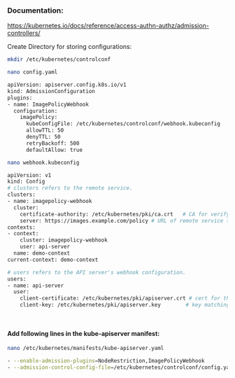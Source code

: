 ### Documentation:

https://kubernetes.io/docs/reference/access-authn-authz/admission-controllers/

Create Directory for storing configurations:

```sh
mkdir /etc/kubernetes/controlconf
```
```sh
nano config.yaml
```
```sh
apiVersion: apiserver.config.k8s.io/v1
kind: AdmissionConfiguration
plugins:
- name: ImagePolicyWebhook
  configuration:
    imagePolicy:
      kubeConfigFile: /etc/kubernetes/controlconf/webhook.kubeconfig
      allowTTL: 50
      denyTTL: 50
      retryBackoff: 500
      defaultAllow: true
```
```sh
nano webhook.kubeconfig
```
```sh
apiVersion: v1
kind: Config
# clusters refers to the remote service.
clusters:
- name: imagepolicy-webhook
  cluster:
    certificate-authority: /etc/kubernetes/pki/ca.crt   # CA for verifying the remote service.
    server: https://images.example.com/policy # URL of remote service to query. Must use 'https'.
contexts:
- context:
    cluster: imagepolicy-webhook
    user: api-server
  name: demo-context
current-context: demo-context

# users refers to the API server's webhook configuration.
users:
- name: api-server
  user:
    client-certificate: /etc/kubernetes/pki/apiserver.crt # cert for the webhook admission controller to use
    client-key: /etc/kubernetes/pki/apiserver.key        # key matching the cert

    
```

#### Add following lines in the kube-apiserver manifest:
```sh
nano /etc/kubernetes/manifests/kube-apiserver.yaml
```
```sh
- --enable-admission-plugins=NodeRestriction,ImagePolicyWebhook
- --admission-control-config-file=/etc/kubernetes/controlconf/config.yaml
```
